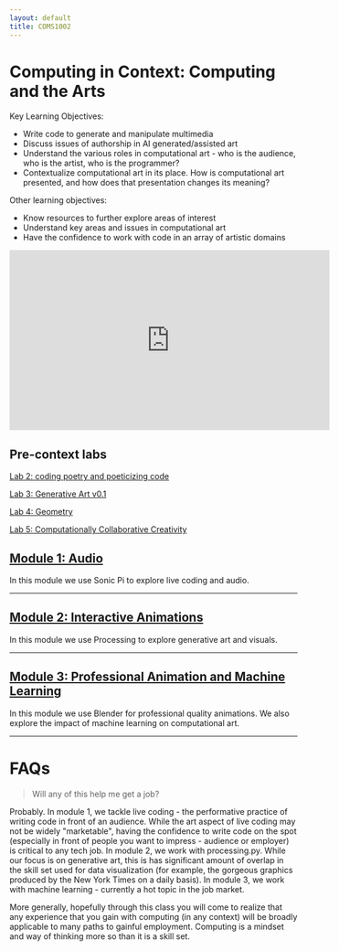 ```yaml
---
layout: default
title: COMS1002
---
```

 
# Computing in Context: Computing and the Arts

Key Learning Objectives:

- Write code to generate and manipulate multimedia
- Discuss issues of authorship in AI generated/assisted art
- Understand the various roles in computational art - who is the audience, who is the artist, who is the programmer?
- Contextualize computational art in its place. How is computational art presented, and how does that presentation changes its meaning?

Other learning objectives:

- Know resources to further explore areas of interest
- Understand key areas and issues in computational art
- Have the confidence to work with code in an array of artistic domains

<iframe width="560" height="315" src="https://www.youtube-nocookie.com/embed/GrLF8MgWiSs" title="YouTube video player" frameborder="0" allow="accelerometer; autoplay; clipboard-write; encrypted-media; gyroscope; picture-in-picture" allowfullscreen></iframe>

## Pre-context labs

[Lab 2: coding poetry and poeticizing code](/Lab2.md)

[Lab 3: Generative Art v0.1](/Lab3.md)

[Lab 4: Geometry](/Lab4.md)

[Lab 5: Computationally Collaborative Creativity ](/Lab5.md)



## [Module 1: Audio](./2)

In this module we use Sonic Pi to explore live coding and audio.

<hr>

## [Module 2: Interactive Animations](./1)

In this module we use Processing to explore generative art and visuals.

<hr>

## [Module 3: Professional Animation and Machine Learning](./3)

In this module we use Blender for professional quality animations.
We also explore the impact of machine learning on computational art.

<hr>


# FAQs

> Will any of this help me get a job?

Probably. In module 1, we tackle live coding - the performative practice of writing code in front of an audience. While the art aspect of live coding may not be widely "marketable", having the confidence to write code on the spot (especially in front of people you want to impress - audience or employer) is critical to any tech job. In module 2, we work with processing.py. While our focus is on generative art, this is has significant amount of overlap in the skill set used for data visualization (for example, the gorgeous graphics produced by the New York Times on a daily basis). In module 3, we work with machine learning - currently a hot topic in the job market. 

More generally, hopefully through this class you will come to realize that any experience that you gain with computing (in any context) will be broadly applicable to many paths to gainful employment. Computing is a mindset and way of thinking more so than it is a skill set. 

